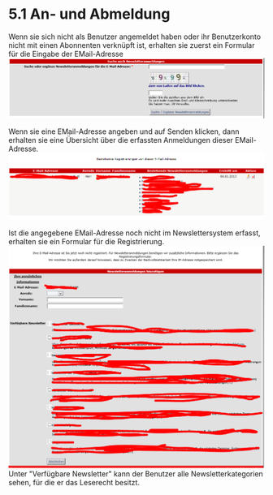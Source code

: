# 5.1 An- und Abmeldung

Wenn sie sich nicht als Benutzer angemeldet haben oder ihr Benutzerkonto nicht mit einen Abonnenten verknüpft ist, erhalten sie zuerst ein Formular für die Eingabe der EMail-Adresse
![](../assets/user_area/user_subscription1_de.PNG)

Wenn sie eine EMail-Adresse angeben und auf Senden klicken, dann erhalten sie eine Übersicht über die erfassten Anmeldungen dieser EMail-Adresse.
![](../assets/user_area/user_subscription2_de.PNG)

Ist die angegebene EMail-Adresse noch nicht im Newslettersystem erfasst, erhalten sie ein Formular für die Registrierung.
![](../assets/user_area/user_subscription3_de.PNG)
Unter "Verfügbare Newsletter" kann der Benutzer alle Newsletterkategorien sehen, für die er das Leserecht besitzt.